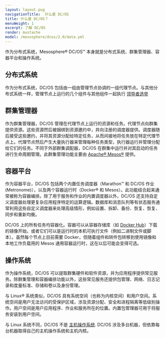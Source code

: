 ```yaml
---
layout: layout.pug
navigationTitle:  什么是 DC/OS
title: 什么是 DC/OS？
menuWeight: 1
excerpt: 了解 DC/OS
render: mustache
model: /mesosphere/dcos/2.0/data.yml
---
```


作为分布式系统，Mesosphere&reg; DC/OS&trade; 本身就是分布式系统、群集管理器、容器平台和操作系统。

## 分布式系统

作为分布式系统，DC/OS 包括由一组由管理节点协调的一组代理节点。与其他分布式系统一样，管理节点上运行的几个组件与其他组件一起执行 [领导者选举](https://en.wikipedia.org/wiki/Distributed_computing#Coordinator-election)

## 群集管理器

作为群集管理器，DC/OS 管理在代理节点上运行的资源和任务。代理节点向群集提供资源。这些资源然后被捆绑到资源邀约中，并向注册的调度器提供。调度器随后接受这些邀约，并将其资源分配给特定任务，从而间接地将任务放在特定代理节点上。代理节点然后产生大量执行器来管理每种任务类型，执行器运行并管理分配给它们的任务。不同于外部群集调配器，DC/OS 在群集中运行并对其启动的任务进行生命周期管理。此群集管理功能主要由 [Apache&reg; Mesos&reg;](/mesosphere/dcos/cn/2.0/overview/concepts/#apache-mesos) 提供。

## 容器平台

作为容器平台，DC/OS 包括两个内置任务调度器（Marathon&trade; 和 DC/OS 作业 (Metronome)），以及两个容器运行时（Docker&reg; 和 Mesos）。此功能结合起来通常被称为容器编排。除了用于服务和作业的内置调度器以外，DC/OS 还支持自定义调度器处理更复杂应用程序特定的运算逻辑。数据库和消息队列等有状态服务通常利用这些自定义调度器来处理高级情形，例如设置、拆卸、备份、恢复、恢复、同步和重新均衡。

DC/OS 上的所有任务均容器化。容器可以从容器存储库（如 [Docker Hub](https://hub.docker.com/)）下载的镜像开始，或者它们可以是运行时的本机可执行文件（例如二进制文件或脚本）。虽然每个节点上目前需要 Docker，但随着组件和转件包转移到使用镜像和本地工作负载用的 Mesos 通用容器运行时，这在以后可能会变得可选。

## 操作系统

作为操作系统，DC/OS 可以提取群集硬件和软件资源，并为应用程序提供常见服务。除群集管理和容器编排功能以外，这些常见服务还提供包管理、网络、日志记录和度量标准、存储和卷以及身份管理。

与 Linux&reg; 系统类似，DC/OS 具有系统空间（也称为内核空间）和用户空间。系统空间是用户无法访问的受保护区域，涉及资源分配、安全和进程隔离等低级别操作。用户空间是用户应用程序、作业和服务所在的位置。内置包管理器可用于将服务安装到用户空间。

与 Linux 系统不同，DC/OS 不是 [主机操作系统](/mesosphere/dcos/cn/2.0/overview/concepts/#host-operating-system). DC/OS 涉及多台机器，但依靠每台机器取得自己的主机操作系统和主机内核。
